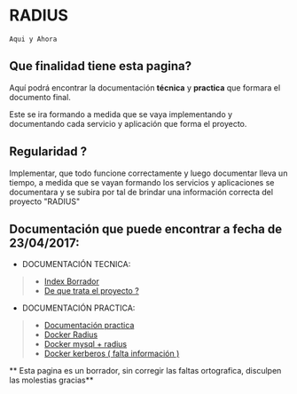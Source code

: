 # RADIUS
``Aqui y Ahora``

## Que finalidad tiene esta pagina?

Aquí podrá encontrar la documentación **técnica** y **practica** que
formara el documento final.

Este se ira formando a medida que se vaya implementando y documentando
cada servicio y aplicación que forma el proyecto.

## Regularidad ?

Implementar, que todo funcione correctamente y luego documentar lleva un
tiempo, a medida que se vayan formando los servicios y aplicaciones se 
documentara y se subira por tal de brindar una información correcta del 
proyecto "RADIUS"

## Documentación que puede encontrar a fecha de 23/04/2017:
+ DOCUMENTACIÓN TECNICA:
> + [Index Borrador](./index.md)
> + [De que trata el proyecto ?](./doc_de_que_trata_el_proyecto.md)
  
+ DOCUMENTACIÓN PRACTICA:
> + [Documentación practica](../FreeRadius_on_Docker_with_Raspberry.md)
> + [Docker Radius](radius_server/README.md)
> + [Docker mysql + radius](mysql_server/README.md)
> + [Docker kerberos ( falta información )](kerberos_server/README.md)

    
    
** Esta pagina es un borrador, sin corregir las faltas ortografica, disculpen las molestias gracias**
